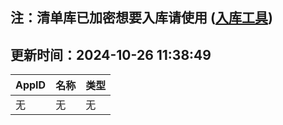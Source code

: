## 注：清单库已加密想要入库请使用 ([入库工具](https://github.com/BlankTMing/ManifestAutoUpdate/releases))

## 更新时间：2024-10-26 11:38:49
| AppID | 名称 | 类型  |
| :-------------------- | :----------------------------- | :----------- |
| 无 | 无 | 无 |
